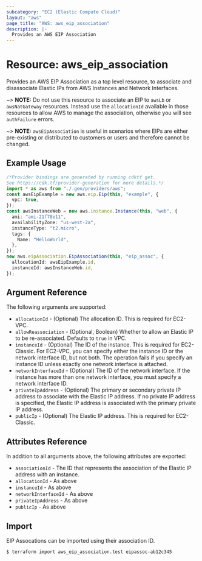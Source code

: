 ```yaml
---
subcategory: "EC2 (Elastic Compute Cloud)"
layout: "aws"
page_title: "AWS: aws_eip_association"
description: |-
  Provides an AWS EIP Association
---
```


# Resource: aws\_eip\_association

Provides an AWS EIP Association as a top level resource, to associate and
disassociate Elastic IPs from AWS Instances and Network Interfaces.

\~> **NOTE:** Do not use this resource to associate an EIP to `awsLb` or `awsNatGateway` resources. Instead use the `allocationId` available in those resources to allow AWS to manage the association, otherwise you will see `authFailure` errors.

\~> **NOTE:** `awsEipAssociation` is useful in scenarios where EIPs are either
pre-existing or distributed to customers or users and therefore cannot be changed.

## Example Usage

```typescript
/*Provider bindings are generated by running cdktf get.
See https://cdk.tf/provider-generation for more details.*/
import * as aws from "./.gen/providers/aws";
const awsEipExample = new aws.eip.Eip(this, "example", {
  vpc: true,
});
const awsInstanceWeb = new aws.instance.Instance(this, "web", {
  ami: "ami-21f78e11",
  availabilityZone: "us-west-2a",
  instanceType: "t2.micro",
  tags: {
    Name: "HelloWorld",
  },
});
new aws.eipAssociation.EipAssociation(this, "eip_assoc", {
  allocationId: awsEipExample.id,
  instanceId: awsInstanceWeb.id,
});

```

## Argument Reference

The following arguments are supported:

* `allocationId` - (Optional) The allocation ID. This is required for EC2-VPC.
* `allowReassociation` - (Optional, Boolean) Whether to allow an Elastic IP to
  be re-associated. Defaults to `true` in VPC.
* `instanceId` - (Optional) The ID of the instance. This is required for
  EC2-Classic. For EC2-VPC, you can specify either the instance ID or the
  network interface ID, but not both. The operation fails if you specify an
  instance ID unless exactly one network interface is attached.
* `networkInterfaceId` - (Optional) The ID of the network interface. If the
  instance has more than one network interface, you must specify a network
  interface ID.
* `privateIpAddress` - (Optional) The primary or secondary private IP address
  to associate with the Elastic IP address. If no private IP address is
  specified, the Elastic IP address is associated with the primary private IP
  address.
* `publicIp` - (Optional) The Elastic IP address. This is required for EC2-Classic.

## Attributes Reference

In addition to all arguments above, the following attributes are exported:

* `associationId` - The ID that represents the association of the Elastic IP
  address with an instance.
* `allocationId` - As above
* `instanceId` - As above
* `networkInterfaceId` - As above
* `privateIpAddress` - As above
* `publicIp` - As above

## Import

EIP Assocations can be imported using their association ID.

```console
$ terraform import aws_eip_association.test eipassoc-ab12c345
```
